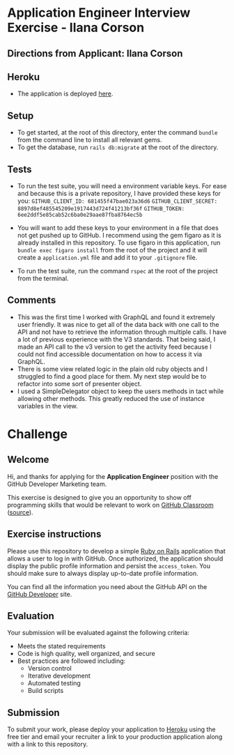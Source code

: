 
# Application Engineer Interview Exercise - Ilana Corson

## Directions from Applicant: Ilana Corson

## Heroku

- The application is deployed [here](https://fathomless-ocean-38421.herokuapp.com/).

## Setup

- To get started, at the root of this directory, enter the command `bundle` from the command line to install all relevant gems.
- To get the database, run `rails db:migrate` at the root of the directory.

## Tests

- To run the test suite, you will need a environment variable keys. For ease and because this is a private repository, I have provided these keys for you:
`GITHUB_CLIENT_ID: 681455f47bae023a36d6`
`GITHUB_CLIENT_SECRET: 8897d8ef485545209e1917443d724f41213bf36f`
`GITHUB_TOKEN: 6ee2ddf5e85cab52c6ba0e29aae87fba8764ec5b`

- You will want to add these keys to your environment in a file that does not get pushed up to GitHub. I recommend using the gem figaro as it is already installed in this repository. To use figaro in this application, run `bundle exec figaro install` from the root of the project and it will create a `application.yml` file and add it to your `.gitignore` file.
- To run the test suite, run the command `rspec` at the root of the project from the terminal.

## Comments

- This was the first time I worked with GraphQL and found it extremely user friendly. It was nice to get all of the data back with one call to the API and not have to retrieve the information through multiple calls. I have a lot of previous experience with the V3 standards. That being said, I made an API call to the v3 version to get the activity feed because I could not find accessible documentation on how to access it via GraphQL.
- There is some view related logic in the plain old ruby objects and I struggled to find a good place for them. My next step would be to refactor into some sort of presenter object.
- I used a SimpleDelegator object to keep the users methods in tact while allowing other methods. This greatly reduced the use of instance variables in the view.

# Challenge

## Welcome

Hi, and thanks for applying for the __Application Engineer__ position with the GitHub Developer Marketing team.

This exercise is designed to give you an opportunity to show off programming skills that would be relevant to work on [GitHub Classroom](https://classroom.github.com) ([source](https://github.com/education/classroom)).

## Exercise instructions

Please use this repository to develop a simple [Ruby on Rails](http://rubyonrails.org) application that allows a user to log in with GitHub. Once authorized, the application should display the public profile information and persist the `access_token`. You should make sure to always display up-to-date profile information.

You can find all the information you need about the GitHub API on the [GitHub Developer](https://developer.github.com/) site.

## Evaluation

Your submission will be evaluated against the following criteria:

* Meets the stated requirements
* Code is high quality, well organized, and secure
* Best practices are followed including:
  * Version control
  * Iterative development
  * Automated testing
  * Build scripts

## Submission

To submit your work, please deploy your application to [Heroku](https://heroku.com) using the free tier and email your recruiter a link to your production application along with a link to this repository.
